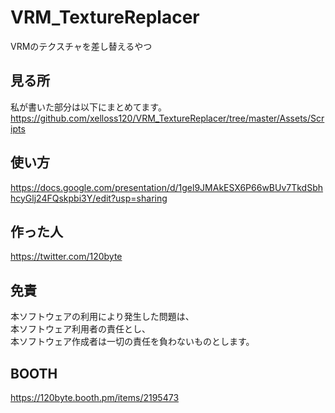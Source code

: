 # VRM_TextureReplacer
VRMのテクスチャを差し替えるやつ

## 見る所
私が書いた部分は以下にまとめてます。  
https://github.com/xelloss120/VRM_TextureReplacer/tree/master/Assets/Scripts

## 使い方
https://docs.google.com/presentation/d/1gel9JMAkESX6P66wBUv7TkdSbhhcyGlj24FQskpbi3Y/edit?usp=sharing

## 作った人
https://twitter.com/120byte

## 免責
本ソフトウェアの利用により発生した問題は、  
本ソフトウェア利用者の責任とし、  
本ソフトウェア作成者は一切の責任を負わないものとします。

## BOOTH
https://120byte.booth.pm/items/2195473
